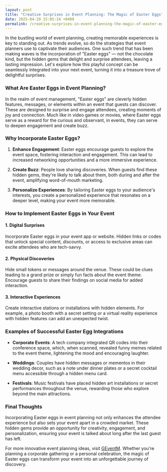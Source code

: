 ```yaml
---
layout: post
title: "Creative Surprises in Event Planning: The Magic of Easter Eggs"
date: 2025-04-20 15:05:24 +0400
permalink: /creative-surprises-in-event-planning-the-magic-of-easter-eggs/
---
```



In the bustling world of event planning, creating memorable experiences is key to standing out. As trends evolve, so do the strategies that event planners use to captivate their audiences. One such trend that has been making waves is the incorporation of "Easter eggs" — not the chocolate kind, but the hidden gems that delight and surprise attendees, leaving a lasting impression. Let's explore how this playful concept can be seamlessly integrated into your next event, turning it into a treasure trove of delightful surprises.

### What Are Easter Eggs in Event Planning?

In the realm of event management, "Easter eggs" are cleverly hidden features, messages, or elements within an event that guests can discover. These are designed to surprise and engage attendees, creating moments of joy and connection. Much like in video games or movies, where Easter eggs serve as a reward for the curious and observant, in events, they can serve to deepen engagement and create buzz.

### Why Incorporate Easter Eggs?

1. **Enhance Engagement**: Easter eggs encourage guests to explore the event space, fostering interaction and engagement. This can lead to increased networking opportunities and a more immersive experience.

2. **Create Buzz**: People love sharing discoveries. When guests find these hidden gems, they're likely to talk about them, both during and after the event, amplifying word-of-mouth marketing.

3. **Personalize Experiences**: By tailoring Easter eggs to your audience's interests, you create a personalized experience that resonates on a deeper level, making your event more memorable.

### How to Implement Easter Eggs in Your Event

#### 1. Digital Surprises

Incorporate Easter eggs in your event app or website. Hidden links or codes that unlock special content, discounts, or access to exclusive areas can excite attendees who are tech-savvy.

#### 2. Physical Discoveries

Hide small tokens or messages around the venue. These could be clues leading to a grand prize or simply fun facts about the event theme. Encourage guests to share their findings on social media for added interaction.

#### 3. Interactive Experiences

Create interactive stations or installations with hidden elements. For example, a photo booth with a secret setting or a virtual reality experience with hidden features can add an unexpected twist.

### Examples of Successful Easter Egg Integrations

- **Corporate Events**: A tech company integrated QR codes into their conference space, which, when scanned, revealed funny memes related to the event theme, lightening the mood and encouraging laughter.

- **Weddings**: Couples have hidden messages or mementos in their wedding decor, such as a note under dinner plates or a secret cocktail menu accessible through a hidden menu card.

- **Festivals**: Music festivals have placed hidden art installations or secret performances throughout the venue, rewarding those who explore beyond the main attractions.

### Final Thoughts

Incorporating Easter eggs in event planning not only enhances the attendee experience but also sets your event apart in a crowded market. These hidden gems provide an opportunity for creativity, engagement, and personalization, ensuring your event is talked about long after the last guest has left. 

For more innovative event planning ideas, visit [GEventM](https://geventm.com/). Whether you're planning a corporate gathering or a personal celebration, the magic of Easter eggs can transform your event into an unforgettable journey of discovery.